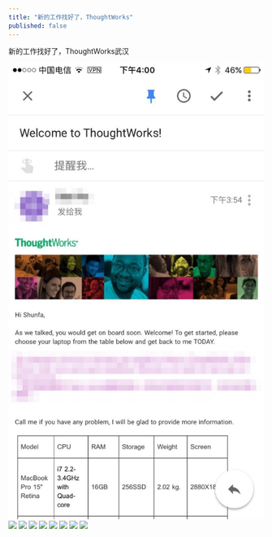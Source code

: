 ```yaml
---
title: "新的工作找好了，ThoughtWorks"
published: false
---
```

新的工作找好了，ThoughtWorks武汉

![](./1.jpg)
![](./2.jpg)
![](./3.jpg)
![](./4.jpg)
![](./5.jpg)
![](./6.jpg)
![](./7.jpg)
![](./8.jpg)
![](./9.jpg)
